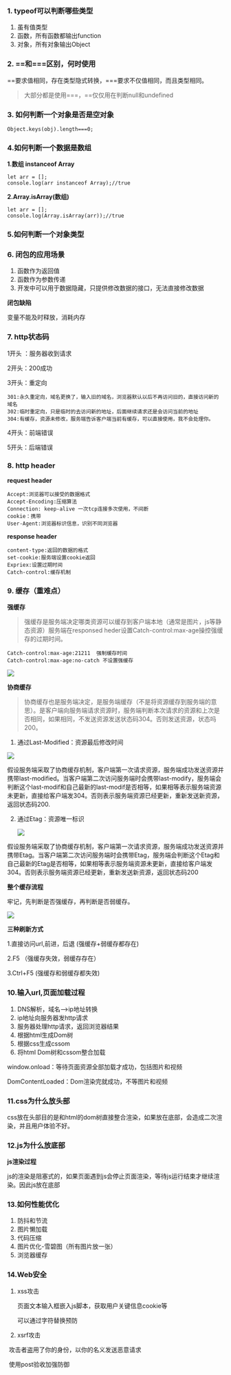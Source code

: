 ### 1. typeof可以判断哪些类型

1. 虽有值类型
2. 函数，所有函数都输出function
3. 对象，所有对象输出Object

### 2. ==和===区别，何时使用

==要求值相同，存在类型隐式转换，===要求不仅值相同，而且类型相同。

> 大部分都是使用===，==仅仅用在判断null和undefined

### 3. 如何判断一个对象是否是空对象

```
Object.keys(obj).length===0;
```

### 4.如何判断一个数据是数组

**1.数组 instanceof Array**

```
let arr = [];
console.log(arr instanceof Array);//true
```

**2.Array.isArray(数组)**

```
let arr = [];
console.log(Array.isArray(arr));//true
```

### 5.如何判断一个对象类型

### 6. 闭包的应用场景

1. 函数作为返回值
2. 函数作为参数传递
3. 开发中可以用于数据隐藏，只提供修改数据的接口，无法直接修改数据

**闭包缺陷**

变量不能及时释放，消耗内存

### 7. http状态码

1开头 ：服务器收到请求

2开头：200成功	

3开头：重定向

```
301:永久重定向，域名更换了，输入旧的域名，浏览器默认以后不再访问旧的，直接访问新的域名
302:临时重定向，只是临时的去访问新的地址，后面继续请求还是会访问当前的地址
304:有缓存，资源未修改，服务端告诉客户端当前有缓存，可以直接使用，我不会处理你。
```

4开头：前端错误

5开头：后端错误

### 8. http header

**request header**

```
Accept:浏览器可以接受的数据格式
Accept-Encoding:压缩算法
Connection:	keep-alive 一次tcp连接多次使用，不间断	
cookie：携带
User-Agent:浏览器标识信息，识别不同浏览器
```

**response header**

```
content-type:返回的数据的格式
set-cookie:服务端设置cookie返回
Expriex:设置过期时间
Catch-control:缓存机制
```

### 9. 缓存（重难点）

**强缓存**

> 强缓存是服务端决定哪类资源可以缓存到客户端本地（通常是图片，js等静态资源）服务端在responsed heder设置Catch-control:max-age操控强缓存的过期时间。

```
Catch-control:max-age:21211  强制缓存时间
Catch-control:max-age:no-catch 不设置强缓存
```



![](E:\董泽平\Desktop\demo\company\js\1.jpg)

**协商缓存**

> 协商缓存也是服务端决定，是服务端缓存（不是将资源缓存到服务端的意思）。是客户端向服务端请求资源时，服务端判断本次请求的资源和上次是否相同，如果相同，不发送资源发送状态码304。否则发送资源，状态吗200。

1. 通过Last-Modified：资源最后修改时间

![](E:\董泽平\Desktop\demo\company\js\2.jpg)

假设服务端采取了协商缓存机制，客户端第一次请求资源，服务端成功发送资源并携带last-modified。当客户端第二次访问服务端时会携带last-modify，服务端会判断这个last-modif和自己最新的last-modif是否相等，如果相等表示服务端资源未更新，直接给客户端发304。否则表示服务端资源已经更新，重新发送新资源，返回状态码200.

2. 通过Etag：资源唯一标识

   ![](E:\董泽平\Desktop\demo\company\js\3.jpg)

   

假设服务端采取了协商缓存机制，客户端第一次请求资源，服务端成功发送资源并携带Etag。当客户端第二次访问服务端时会携带Etag，服务端会判断这个Etag和自己最新的Etag是否相等，如果相等表示服务端资源未更新，直接给客户端发304。否则表示服务端资源已经更新，重新发送新资源，返回状态码200

**整个缓存流程**

牢记，先判断是否强缓存，再判断是否弱缓存。

![](E:\董泽平\Desktop\demo\company\js\4.jpg)

**三种刷新方式**

1.直接访问url,前进，后退   (强缓存+弱缓存都存在)

2.F5 （强缓存失效，弱缓存存在）

3.Ctrl+F5 (强缓存和弱缓存都失效)

### 10.输入url,页面加载过程

1. DNS解析，域名-->ip地址转换
2. ip地址向服务器发http请求
3. 服务器处理http请求，返回浏览器结果
4. 根据html生成Dom树
5. 根据css生成cssom
6. 将html Dom树和cssom整合加载

window.onload：等待页面资源全部加载才成功，包括图片和视频

DomContentLoaded：Dom渲染完就成功，不等图片和视频	

### 11.css为什么放头部

css放在头部目的是和html的dom树直接整合渲染，如果放在底部，会造成二次渲染，并且用户体验不好。

### 12.js为什么放底部

**js渲染过程**

js的渲染是阻塞式的，如果页面遇到js会停止页面渲染，等待js运行结束才继续渲染。因此js放在底部

### 13.如何性能优化

1. 防抖和节流
2. 图片懒加载
3. 代码压缩
4. 图片优化-雪碧图（所有图片放一张）
5. 浏览器缓存

### 14.Web安全

1. xss攻击

   页面文本输入框嵌入js脚本，获取用户关键信息cookie等

   可以通过字符替换预防

2. xsrf攻击

​	 攻击者盗用了你的身份，以你的名义发送恶意请求

​	使用post验收加强防御	 	

### 


